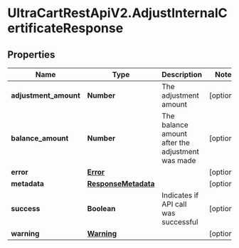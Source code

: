 # UltraCartRestApiV2.AdjustInternalCertificateResponse

## Properties
Name | Type | Description | Notes
------------ | ------------- | ------------- | -------------
**adjustment_amount** | **Number** | The adjustment amount | [optional] 
**balance_amount** | **Number** | The balance amount after the adjustment was made | [optional] 
**error** | [**Error**](Error.md) |  | [optional] 
**metadata** | [**ResponseMetadata**](ResponseMetadata.md) |  | [optional] 
**success** | **Boolean** | Indicates if API call was successful | [optional] 
**warning** | [**Warning**](Warning.md) |  | [optional] 



